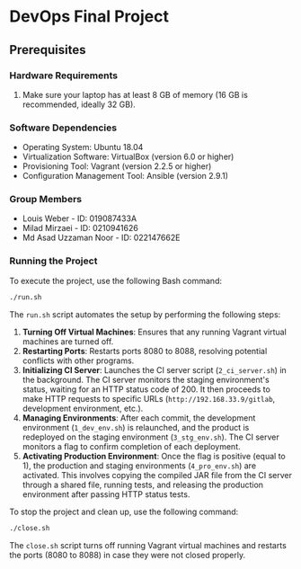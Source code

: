 # DevOps Final Project

## Prerequisites

### Hardware Requirements

1. Make sure your laptop has at least 8 GB of memory (16 GB is recommended, ideally 32 GB).

### Software Dependencies
- Operating System: Ubuntu 18.04 
- Virtualization Software: VirtualBox (version 6.0 or higher)
- Provisioning Tool: Vagrant (version 2.2.5 or higher)
- Configuration Management Tool: Ansible (version 2.9.1)

### Group Members
- Louis Weber - ID: 019087433A
- Milad Mirzaei - ID: 0210941626
- Md Asad Uzzaman Noor - ID: 022147662E

### Running the Project
To execute the project, use the following Bash command:

```bash
./run.sh
```

The `run.sh` script automates the setup by performing the following steps:

1. **Turning Off Virtual Machines**: Ensures that any running Vagrant virtual machines are turned off.
2. **Restarting Ports**: Restarts ports 8080 to 8088, resolving potential conflicts with other programs.
3. **Initializing CI Server**: Launches the CI server script (`2_ci_server.sh`) in the background. The CI server monitors the staging environment's status, waiting for an HTTP status code of 200. It then proceeds to make HTTP requests to specific URLs (`http://192.168.33.9/gitlab`, development environment, etc.).
4. **Managing Environments**: After each commit, the development environment (`1_dev_env.sh`) is relaunched, and the product is redeployed on the staging environment (`3_stg_env.sh`). The CI server monitors a flag to confirm completion of each deployment.
5. **Activating Production Environment**: Once the flag is positive (equal to 1), the production and staging environments (`4_pro_env.sh`) are activated. This involves copying the compiled JAR file from the CI server through a shared file, running tests, and releasing the production environment after passing HTTP status tests.

To stop the project and clean up, use the following command:

```bash
./close.sh
```

The `close.sh` script turns off running Vagrant virtual machines and restarts the ports (8080 to 8088) in case they were not closed properly.